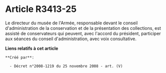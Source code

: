 # Article R3413-25

Le directeur du musée de l'Armée, responsable devant le conseil d'administration de la conservation et de la présentation des
collections, est assisté de conservateurs qui peuvent, avec l'accord du président, participer aux séances du conseil
d'administration, avec voix consultative.

**Liens relatifs à cet article**

	**Créé par**:

	  - Décret n°2008-1219 du 25 novembre 2008 - art. (V)

